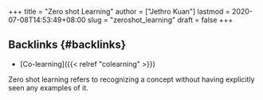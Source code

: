 +++
title = "Zero shot Learning"
author = ["Jethro Kuan"]
lastmod = 2020-07-08T14:53:49+08:00
slug = "zeroshot_learning"
draft = false
+++

## Backlinks {#backlinks}

- [Co-learning]({{< relref "colearning" >}})

Zero shot learning refers to recognizing a concept without having explicitly
seen any examples of it.
